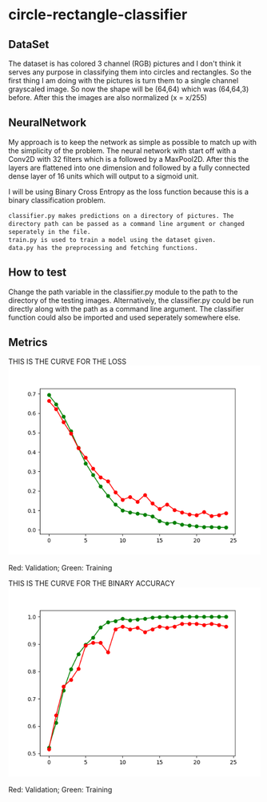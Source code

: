 # circle-rectangle-classifier

## DataSet

The dataset is has colored 3 channel (RGB) pictures and I don't think it serves any purpose in classifying them into circles and rectangles. So the first thing I am doing with the pictures is turn them to a single channel grayscaled image. So now the shape will be (64,64) which was (64,64,3) before. After this the images are also normalized (x = x/255)

## NeuralNetwork

My approach is to keep the network as simple as possible to match up with the simplicity of the problem. The neural network with start off with a Conv2D with 32 filters which is a followed by a MaxPool2D. After this the layers are flattened into one dimension and followed by a fully connected dense layer of 16 units which will output to a sigmoid unit.

I will be using Binary Cross Entropy as the loss function because this is a binary classification problem.

    classifier.py makes predictions on a directory of pictures. The directory path can be passed as a command line argument or changed seperately in the file.
    train.py is used to train a model using the dataset given.
    data.py has the preprocessing and fetching functions.

## How to test

Change the path variable in the classifier.py module to the path to the directory of the testing images. Alternatively, the classifier.py could be run directly along with the path as a command line argument. The classifier function could also be imported and used seperately somewhere else.

## Metrics

THIS IS THE CURVE FOR THE LOSS
<img title="Losses Curve" alt="losses curve" src="losses.png">

Red: Validation; Green: Training

THIS IS THE CURVE FOR THE BINARY ACCURACY
<img title="Accuracies Curve" alt="accuracies curve" src="binary_accuracies.png">

Red: Validation; Green: Training
